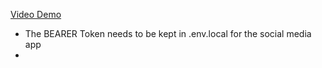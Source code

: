 [Video Demo](https://www.tella.tv/video/abhiseks-video-hrgx)

- The BEARER Token needs to be kept in .env.local for the social media app
- 
